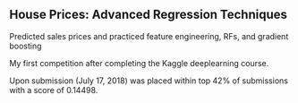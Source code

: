 ## House Prices: Advanced Regression Techniques

Predicted sales prices and practiced feature engineering, RFs, and gradient boosting

My first competition after completing the Kaggle deeplearning course. 

Upon submission (July 17, 2018) was placed within top 42% of submissions with a score of 0.14498.
